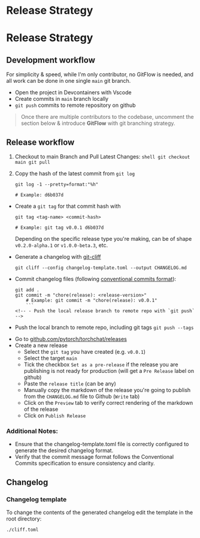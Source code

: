 # Release Strategy

# Release Strategy

## Development workflow

For simplicity & speed, while I'm only contributor, no GitFlow is needed, and all work can be done in one single `main` git branch.

- Open the project in Devcontainers with Vscode
- Create commits in `main` branch locally
- `git push` commits to remote repository on github

> Once there are multiple contributors to the codebase, uncomment the section below & introduce **GitFlow** with git branching strategy.

<!-- Uncomment when introducing GitFlow -->
<!-- Useful when multiple contributors to codebase -->

<!-- - Checkout to main Branch and Pull Latest Changes:
    ```shell
    git checkout main
    git pull
    ```
- Create a git branch locally with
    ```shell
    git checkout -b <branchname>
    ```
    (e.g. `git checkout feature/add-model-capability`)
- Create commits on the local branch with `git commit`, push to remote repo with `git push`
- Create a Pull Request from the remote `branch` to `main`
- Code Review
- Merge the `Pull Request` to `main` -->

## Release workflow

1. Checkout to main Branch and Pull Latest Changes:
`shell
    git checkout main
    git pull
    `
<!-- 2. Create and checkout to a new local git branch for the release with
    ```shell
    git checkout -b release/<release-version>

    # Example: git checkout -b release/v0.0.1
    ``` -->

2. Copy the hash of the latest commit from `git log`

   ```shell
   git log -1 --pretty=format:"%h"

   # Example: d6b037d
   ```

- Create a `git tag` for that commit hash with

  ```shell
  git tag <tag-name> <commit-hash>

  # Example: git tag v0.0.1 d6b037d
  ```

  Depending on the specific release type you're making, can be of shape `v0.2.0-alpha.1` or `v1.0.0-beta.3`, etc.

- Generate a changelog with [git-cliff](https://git-cliff.org/)
  ```shell
  git cliff --config changelog-template.toml --output CHANGELOG.md
  ```
- Commit changelog files (following [conventional commits format](https://www.conventionalcommits.org/en/v1.0.0/)):
  ```shell
  git add .
  git commit -m "chore(release): <release-version>"
      # Example: git commit -m "chore(release): v0.0.1"
      ```
  <!-- - Push the local release branch to remote repo with `git push` -->
- Push the local branch to remote repo, including git tags `git push --tags`
<!-- - Create a Pull Request from release branch `release/<release-version>` to `main` and merge it -->
- Go to [github.com/pytorch/torchchat/releases](https://github.com/pytorch/torchchat/releases)
- Create a new release
  - Select the `git tag` you have created (e.g. `v0.0.1`)
  - Select the target `main`
  - Tick the checkbox `Set as a pre-release` if the release you are publishing is not ready for production (will get a `Pre Release` label on github)
  - Paste the `release title` (can be any)
  - Manually copy the markdown of the release you're going to publish from the `CHANGELOG.md` file to Github (`Write` tab)
  - Click on the `Preview` tab to verify correct rendering of the markdown of the release
  - Click on `Publish Release`

### Additional Notes:

- Ensure that the changelog-template.toml file is correctly configured to generate the desired changelog format.
- Verify that the commit message format follows the Conventional Commits specification to ensure consistency and clarity.

## Changelog

### Changelog template

To change the contents of the generated changelog edit the template in the root directory:

```shell
./cliff.toml
```
